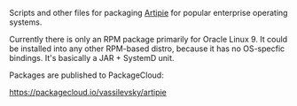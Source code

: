 Scripts and other files for packaging [Artipie](https://www.artipie.com/) for popular enterprise operating systems.

Currently there is only an RPM package primarily for Oracle Linux 9. It could be installed into any other RPM-based distro,
because it has no OS-specfic bindings. It's basically a JAR + SystemD unit.

Packages are published to PackageCloud:

https://packagecloud.io/vassilevsky/artipie
